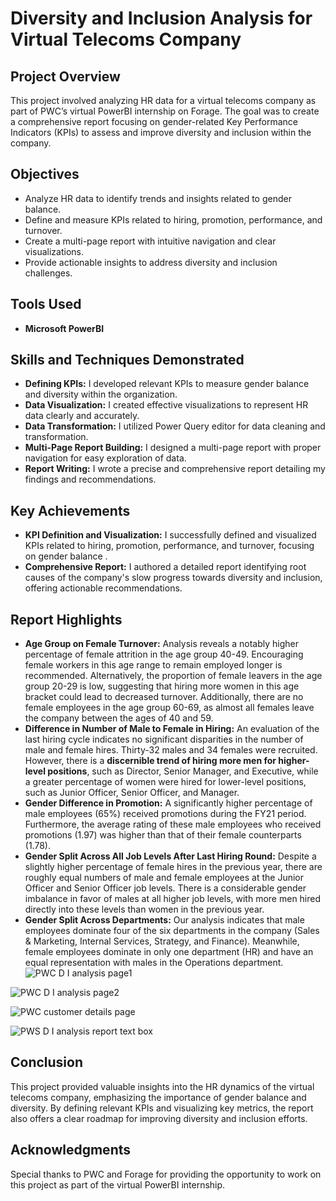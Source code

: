 # Diversity and Inclusion Analysis for Virtual Telecoms Company

## Project Overview
This project involved analyzing HR data for a virtual telecoms company as part of PWC’s virtual PowerBI internship on Forage. The goal was to create a comprehensive report focusing on gender-related Key Performance Indicators (KPIs) to assess and improve diversity and inclusion within the company.

## Objectives
- Analyze HR data to identify trends and insights related to gender balance.
- Define and measure KPIs related to hiring, promotion, performance, and turnover.
- Create a multi-page report with intuitive navigation and clear visualizations.
- Provide actionable insights to address diversity and inclusion challenges.

## Tools Used
- **Microsoft PowerBI**

## Skills and Techniques Demonstrated
- **Defining KPIs:** I developed relevant KPIs to measure gender balance and diversity within the organization.
- **Data Visualization:** I created effective visualizations to represent HR data clearly and accurately.
- **Data Transformation:** I utilized Power Query editor for data cleaning and transformation.
- **Multi-Page Report Building:** I designed a multi-page report with proper navigation for easy exploration of data.
- **Report Writing:** I wrote a precise and comprehensive report detailing my findings and recommendations.

## Key Achievements
- **KPI Definition and Visualization:** I successfully defined and visualized KPIs related to hiring, promotion, performance, and turnover, focusing on gender balance .
- **Comprehensive Report:** I authored a detailed report identifying root causes of the company's slow progress towards diversity and inclusion, offering actionable recommendations.

## Report Highlights
- **Age Group on Female Turnover:** Analysis reveals a notably higher percentage of female attrition in the age group 40-49. Encouraging female workers in this age range to remain employed longer is recommended. Alternatively, the proportion of female leavers in the age group 20-29 is low, suggesting that hiring more women in this age bracket could lead to decreased turnover. Additionally, there are no female employees in the age group 60-69, as almost all females leave the company between the ages of 40 and 59.
- **Difference in Number of Male to Female in Hiring:** An evaluation of the last hiring cycle indicates no significant disparities in the number of male and female hires. Thirty-32 males and 34 females were recruited. However, there is a **discernible trend of hiring more men for higher-level positions**, such as Director, Senior Manager, and Executive, while a greater percentage of women were hired for lower-level positions, such as Junior Officer, Senior Officer, and Manager.
- **Gender Difference in Promotion:** A significantly higher percentage of male employees (65%) received promotions during the FY21 period. Furthermore, the average rating of these male employees who received promotions (1.97) was higher than that of their female counterparts (1.78).
- **Gender Split Across All Job Levels After Last Hiring Round:** Despite a slightly higher percentage of female hires in the previous year, there are roughly equal numbers of male and female employees at the Junior Officer and Senior Officer job levels. There is a considerable gender imbalance in favor of males at all higher job levels, with more men hired directly into these levels than women in the previous year.
- **Gender Split Across Departments:** Our analysis indicates that male employees dominate four of the six departments in the company (Sales & Marketing, Internal Services, Strategy, and Finance). Meanwhile, female employees dominate in only one department (HR) and have an equal representation with males in the Operations department.
![PWC D I analysis page1](https://github.com/user-attachments/assets/d6d5a0d5-d54d-495e-be25-4adba66f3d52)

![PWC D I analysis page2](https://github.com/user-attachments/assets/a0f1f2a9-70a3-4741-b04f-dd706b6b0537)

![PWC customer details page](https://github.com/user-attachments/assets/774e8497-8f0d-4da6-80ad-94ef6e38bb24)

![PWS D I analysis report text box](https://github.com/user-attachments/assets/c1f93560-b643-4174-88b2-d066874fa14f)

## Conclusion
This project provided valuable insights into the HR dynamics of the virtual telecoms company, emphasizing the importance of gender balance and diversity. By defining relevant KPIs and visualizing key metrics, the report also offers a clear roadmap for improving diversity and inclusion efforts.



## Acknowledgments
Special thanks to PWC and Forage for providing the opportunity to work on this project as part of the virtual PowerBI internship.



